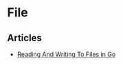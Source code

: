 # File

## Articles
- [Reading And Writing To Files in Go](https://tutorialedge.net/golang/reading-writing-files-in-go/)